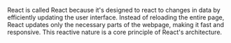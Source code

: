 React is called React because it's designed to react to changes in data by efficiently updating the user interface. Instead of reloading the entire page, React updates only the necessary parts of the webpage, making it fast and responsive. This reactive nature is a core principle of React's architecture. 
